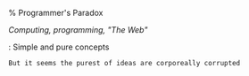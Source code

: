 % Programmer's Paradox

*Computing, programming, "The Web"*

:	Simple and pure concepts

	But it seems the purest of ideas are corporeally corrupted